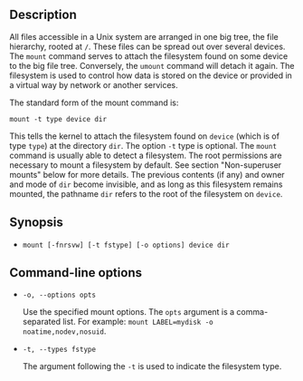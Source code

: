 ## Description

All files accessible in a Unix system are arranged in one big tree, the file hierarchy, rooted at `/`. These files can be spread out over several devices.  The `mount` command serves to attach the filesystem found on some device to the big file tree. Conversely, the `umount` command will detach it again. The filesystem is used to control how data is stored on the device or provided in a virtual way by network or another services.

The standard form of the mount command is:

```
mount -t type device dir
```

This tells the kernel to attach the filesystem found on `device` (which is of type `type`) at the directory `dir`. The option `-t` type is optional. The `mount` command is usually able to detect a filesystem. The root permissions are necessary to mount a filesystem by default. See section "Non-superuser mounts" below for more details. The previous contents (if  any) and owner and mode of `dir` become invisible, and as long as this filesystem remains mounted, the pathname `dir` refers to the root of the filesystem on `device`.


## Synopsis

- `mount [-fnrsvw] [-t fstype] [-o options] device dir`

## Command-line options

- `-o, --options opts`

    Use the specified mount options. The `opts` argument is a comma-separated list. For example: `mount LABEL=mydisk -o noatime,nodev,nosuid`.

- `-t, --types fstype`

    The argument following the `-t` is used to indicate the filesystem type.
